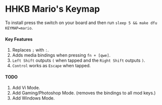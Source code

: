 # HHKB Mario's Keymap

To install press the switch on your board and then run `sleep 5 && make dfu KEYMAP=mario`.

#### Key Features

1. Replaces `;` with `:`.
2. Adds media bindings when pressing `fn + [qwe]`.
3. `Left Shift` outputs `(` when tapped and the `Right Shift` outputs `)`.
4. `Control` works as `Escape` when tapped.

#### TODO

1. Add Vi Mode.
2. Add Gaming/Photoshop Mode. (removes the bindings to all mod keys.)
3. Add Windows Mode.
